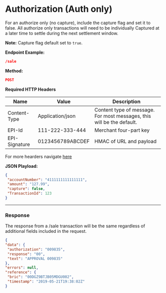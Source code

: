 # Authorization (Auth only)

For an authorize only (no capture), include the capture flag and set it to false.
All authorize only transactions will need to be individually Captured at a later time to settle during the next settlement window.

**Note:** Capture flag default set to `true`.

**Endpoint Example:**
```json
/sale
```
**Method:** 
```json
POST
```

**Required HTTP Headers**

|Name| Value |Description|
|---|---|---|
|Content-Type| Application/json| Content type of message. For most messages, this will be the default.|
|EPI-Id| 111-222-333-444| Merchant four-part key|
|EPI-Signature| 0123456789ABCDEF| HMAC of URL and payload|

For more hearders navigate [here](url)

**JSON Playload:**
```json
{
 "accountNumber": "4111111111111111",
 "amount": "127.99",
 "capture": false,
 "TransactionId": 123
}
```
---
### Response
The response from a /sale transaction will be the same regardless of additional fields included in the request.

```json
{
"data": {
 "authorization": "009835",
 "response": "00",
 "text": "APPROVAL 009835"
},
"errors": null,
"reference": {
 "bric": "00DGZ9BTJB05MDGU002",
 "timestamp": "2019-05-21T19:38:02Z"
}
```


